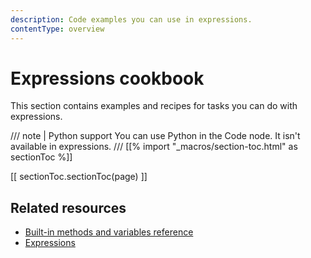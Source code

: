 ```yaml
---
description: Code examples you can use in expressions.
contentType: overview
---
```


# Expressions cookbook

This section contains examples and recipes for tasks you can do with expressions.

/// note | Python support
You can use Python in the Code node. It isn't available in expressions.
///
[[% import "_macros/section-toc.html" as sectionToc %]]

[[ sectionToc.sectionToc(page) ]]

## Related resources

* [Built-in methods and variables reference](/code/builtin/)
* [Expressions](/code/expressions/)
